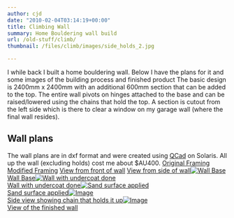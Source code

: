 ```yaml
---
author: cjd
date: "2010-02-04T03:14:19+00:00"
title: Climbing Wall
summary: Home Bouldering wall build
url: /old-stuff/climb/
thumbnail: /files/climb/images/side_holds_2.jpg

---
```

I while back I built a home bouldering wall.
Below I have the plans for it and some images of the building process and finished product
The basic design is 2400mm x 2400mm with an additional 600mm section that can be added to the top.
The entire wall pivots on hinges attached to the base and can be raised/lowered using the chains that hold the top.
A section is cutout from the left side which is there to clear a window on my garage wall (where the final wall resides).

## Wall plans

The wall plans are in dxf format and were created using [QCad](www.qcad.org) on Solaris.
All up the wall (excluding holds) cost me about $AU400.
[Original Framing](/files/climb/Wall_frame.dxf) [Modified Framing](/files/climb/Wall_frame_new.dxf) [View from front of wall](/files/climb/Wall_front.dxf) [View from side of wall](/files/climb/Wall_side.dxf)[![Wall Base](/files/climb/images/thn_base.jpg)\
Wall Base](/files/climb/images/base.jpg)[![Wall with undercoat done](/files/climb/images/thn_side_white.jpg)\
Wall with undercoat done](/files/climb/images/side_white.jpg)[![Sand surface applied](/files/climb/images/thn_side_sand.jpg)\
Sand surface applied](/files/climb/images/side_sand.jpg)[![Image](/files/climb/images/thn_chain.jpg)\
Side view showing chain that holds it up](/files/climb/images/chain.jpg)[![Image](/files/climb/images/thn_side_holds_2.jpg)\
View of the finished wall](/files/climb/images/side_holds_2.jpg)
